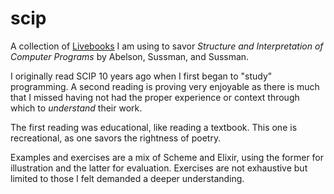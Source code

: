 # scip

A collection of [Livebooks](https://livebook.dev) I am using to savor *Structure and Interpretation of Computer Programs* by Abelson, Sussman, and Sussman.

I originally read SCIP 10 years ago when I first began to "study" programming. A second reading is proving very enjoyable as there is much that I missed having not had the proper experience or context through which to *understand* their work. 

The first reading was educational, like reading a textbook. This one is recreational, as one savors the rightness of poetry. 

Examples and exercises are a mix of Scheme and Elixir, using the former for illustration and the latter for evaluation. Exercises are not exhaustive but limited to those I felt demanded a deeper understanding.
